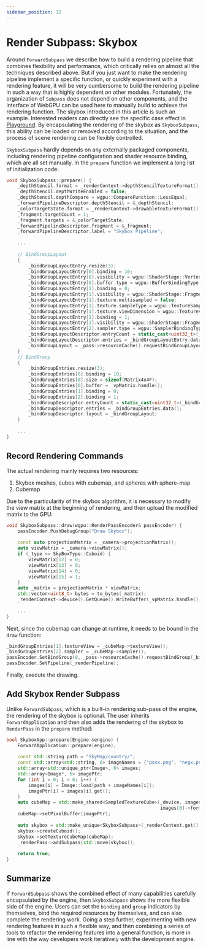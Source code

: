 ```yaml
---
sidebar_position: 12
---
```


# Render Subpass: Skybox

Around `ForwardSubpass` we describe how to build a rendering pipeline that combines flexibility and performance, which
critically relies on almost all the techniques described above. But if you just want to make the rendering pipeline
implement a specific function, or quickly experiment with a rendering feature, it will be very cumbersome to build the
rendering pipeline in such a way that is highly dependent on other modules. Fortunately, the organization of `Subpass`
does not depend on other components, and the interface of WebGPU can be used here to manually build to achieve the
rendering function. The skybox introduced in this article is such an example. Interested readers can directly see the
specific case effect in [Playground](https://arche.graphics/zh-hans/playground/skybox/). By encapsulating the rendering
of the skybox as `SkyboxSubpass`, this ability can be loaded or removed according to the situation, and the process of
scene rendering can be flexibly controlled.

`SkyboxSubpass` hardly depends on any externally packaged components, including rendering pipeline configuration and
shader resource binding, which are all set manually. In the `prepare` function we implement a long list of
initialization code:

```cpp
void SkyboxSubpass::prepare() {
    _depthStencil.format = _renderContext->depthStencilTextureFormat();
    _depthStencil.depthWriteEnabled = false;
    _depthStencil.depthCompare = wgpu::CompareFunction::LessEqual;
    _forwardPipelineDescriptor.depthStencil = &_depthStencil;
    _colorTargetState.format = _renderContext->drawableTextureFormat();
    _fragment.targetCount = 1;
    _fragment.targets = &_colorTargetState;
    _forwardPipelineDescriptor.fragment = &_fragment;
    _forwardPipelineDescriptor.label = "Skybox Pipeline";
    
    ...
    
    // BindGroupLayout
    {
        _bindGroupLayoutEntry.resize(3);
        _bindGroupLayoutEntry[0].binding = 10;
        _bindGroupLayoutEntry[0].visibility = wgpu::ShaderStage::Vertex;
        _bindGroupLayoutEntry[0].buffer.type = wgpu::BufferBindingType::Uniform;
        _bindGroupLayoutEntry[1].binding = 0;
        _bindGroupLayoutEntry[1].visibility = wgpu::ShaderStage::Fragment;
        _bindGroupLayoutEntry[1].texture.multisampled = false;
        _bindGroupLayoutEntry[1].texture.sampleType = wgpu::TextureSampleType::Float;
        _bindGroupLayoutEntry[1].texture.viewDimension = wgpu::TextureViewDimension::Cube;
        _bindGroupLayoutEntry[2].binding = 1;
        _bindGroupLayoutEntry[2].visibility = wgpu::ShaderStage::Fragment;
        _bindGroupLayoutEntry[2].sampler.type = wgpu::SamplerBindingType::Filtering;
        _bindGroupLayoutDescriptor.entryCount = static_cast<uint32_t>(_bindGroupLayoutEntry.size());
        _bindGroupLayoutDescriptor.entries = _bindGroupLayoutEntry.data();
        _bindGroupLayout = _pass->resourceCache().requestBindGroupLayout(_bindGroupLayoutDescriptor);
    }
    // BindGroup
    {
        _bindGroupEntries.resize(3);
        _bindGroupEntries[0].binding = 10;
        _bindGroupEntries[0].size = sizeof(Matrix4x4F);
        _bindGroupEntries[0].buffer = _vpMatrix.handle();
        _bindGroupEntries[1].binding = 0;
        _bindGroupEntries[2].binding = 1;
        _bindGroupDescriptor.entryCount = static_cast<uint32_t>(_bindGroupEntries.size());
        _bindGroupDescriptor.entries = _bindGroupEntries.data();
        _bindGroupDescriptor.layout = _bindGroupLayout;
    }
    
    ...
}
```

## Record Rendering Commands

The actual rendering mainly requires two resources:

1. Skybox meshes, cubes with cubemap, and spheres with sphere-map
2. Cubemap

Due to the particularity of the skybox algorithm, it is necessary to modify the view matrix at the beginning of
rendering, and then upload the modified matrix to the GPU:

````cpp
void SkyboxSubpass::draw(wgpu::RenderPassEncoder& passEncoder) {
    passEncoder.PushDebugGroup("Draw Skybox");
    
    const auto projectionMatrix = _camera->projectionMatrix();
    auto viewMatrix = _camera->viewMatrix();
    if (_type == SkyBoxType::Cuboid) {
        viewMatrix[12] = 0;
        viewMatrix[13] = 0;
        viewMatrix[14] = 0;
        viewMatrix[15] = 1;
    }
    auto _matrix = projectionMatrix * viewMatrix;
    std::vector<uint8_t> bytes = to_bytes(_matrix);
    _renderContext->device().GetQueue().WriteBuffer(_vpMatrix.handle(), 0, bytes.data(), sizeof(Matrix4x4F));
    
    ...
}
````

Next, since the cubemap can change at runtime, it needs to be bound in the `draw` function:

```cpp
_bindGroupEntries[1].textureView = _cubeMap->textureView();
_bindGroupEntries[2].sampler = _cubeMap->sampler();
passEncoder.SetBindGroup(0, _pass->resourceCache().requestBindGroup(_bindGroupDescriptor));
passEncoder.SetPipeline(_renderPipeline);
```

Finally, execute the drawing.

## Add Skybox Render Subpass

Unlike `ForwardSubpass`, which is a built-in rendering sub-pass of the engine, the rendering of the skybox is optional.
The user inherits `ForwardApplication` and then also adds the rendering of the skybox to `RenderPass` in the `prepare`
method:

```cpp
bool SkyboxApp::prepare(Engine &engine) {
    ForwardApplication::prepare(engine);
        
    const std::string path = "SkyMap/country/";
    const std::array<std::string, 6> imageNames = {"posx.png", "negx.png", "posy.png", "negy.png", "posz.png", "negz.png"};
    std::array<std::unique_ptr<Image>, 6> images;
    std::array<Image*, 6> imagePtr;
    for (int i = 0; i < 6; i++) {
        images[i] = Image::load(path + imageNames[i]);
        imagePtr[i] = images[i].get();
    }
    auto cubeMap = std::make_shared<SampledTextureCube>(_device, images[0]->extent().width, images[0]->extent().height,
                                                        images[0]->format());
    cubeMap->setPixelBuffer(imagePtr);
    
    auto skybox = std::make_unique<SkyboxSubpass>(_renderContext.get(), _scene.get(), _mainCamera);
    skybox->createCuboid();
    skybox->setTextureCubeMap(cubeMap);
    _renderPass->addSubpass(std::move(skybox));
    
    return true;
}
```

## Summarize

If `ForwardSubpass` shows the combined effect of many capabilities carefully encapsulated by the engine,
then `SkyboxSubpass` shows the more flexible side of the engine. Users can set the `binding` and `group` indicators by
themselves, bind the required resources by themselves, and can also complete the rendering work. Going a step further,
experimenting with new rendering features in such a flexible way, and then combining a series of tools to refactor the
rendering features into a general function, is more in line with the way developers work iteratively with the
development engine.
